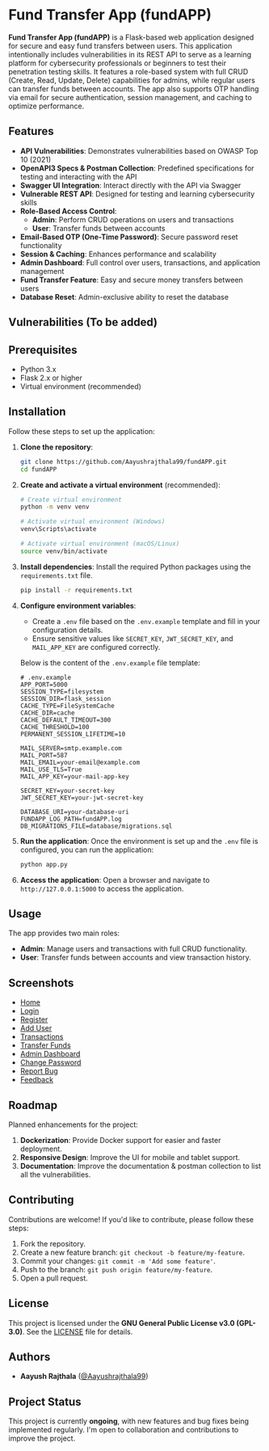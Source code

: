 # Fund Transfer App (fundAPP)

**Fund Transfer App (fundAPP)** is a Flask-based web application designed for secure and easy fund transfers between users. This application intentionally includes vulnerabilities in its REST API to serve as a learning platform for cybersecurity professionals or beginners to test their penetration testing skills. It features a role-based system with full CRUD (Create, Read, Update, Delete) capabilities for admins, while regular users can transfer funds between accounts. The app also supports OTP handling via email for secure authentication, session management, and caching to optimize performance.

## Features
- **API Vulnerabilities**: Demonstrates vulnerabilities based on OWASP Top 10 (2021)
- **OpenAPI3 Specs & Postman Collection**: Predefined specifications for testing and interacting with the API
- **Swagger UI Integration**: Interact directly with the API via Swagger
- **Vulnerable REST API**: Designed for testing and learning cybersecurity skills
- **Role-Based Access Control**:
  - **Admin**: Perform CRUD operations on users and transactions
  - **User**: Transfer funds between accounts
- **Email-Based OTP (One-Time Password)**: Secure password reset functionality
- **Session & Caching**: Enhances performance and scalability
- **Admin Dashboard**: Full control over users, transactions, and application management
- **Fund Transfer Feature**: Easy and secure money transfers between users
- **Database Reset**: Admin-exclusive ability to reset the database

## Vulnerabilities (To be added)

## Prerequisites
- Python 3.x
- Flask 2.x or higher
- Virtual environment (recommended)

## Installation

Follow these steps to set up the application:

1. **Clone the repository**:
   ```bash
   git clone https://github.com/Aayushrajthala99/fundAPP.git
   cd fundAPP
   ```

2. **Create and activate a virtual environment** (recommended):
   ```bash
   # Create virtual environment
   python -m venv venv
   
   # Activate virtual environment (Windows)
   venv\Scripts\activate

   # Activate virtual environment (macOS/Linux)
   source venv/bin/activate
   ```

3. **Install dependencies**:
   Install the required Python packages using the `requirements.txt` file.
   ```bash
   pip install -r requirements.txt
   ```

4. **Configure environment variables**:
   - Create a `.env` file based on the `.env.example` template and fill in your configuration details.
   - Ensure sensitive values like `SECRET_KEY`, `JWT_SECRET_KEY`, and `MAIL_APP_KEY` are configured correctly.

   Below is the content of the `.env.example` file template:

   ```env
   # .env.example
   APP_PORT=5000
   SESSION_TYPE=filesystem
   SESSION_DIR=flask_session
   CACHE_TYPE=FileSystemCache
   CACHE_DIR=cache
   CACHE_DEFAULT_TIMEOUT=300
   CACHE_THRESHOLD=100
   PERMANENT_SESSION_LIFETIME=10

   MAIL_SERVER=smtp.example.com
   MAIL_PORT=587
   MAIL_EMAIL=your-email@example.com
   MAIL_USE_TLS=True
   MAIL_APP_KEY=your-mail-app-key

   SECRET_KEY=your-secret-key
   JWT_SECRET_KEY=your-jwt-secret-key

   DATABASE_URI=your-database-uri
   FUNDAPP_LOG_PATH=fundAPP.log
   DB_MIGRATIONS_FILE=database/migrations.sql
   ```

5. **Run the application**:
   Once the environment is set up and the `.env` file is configured, you can run the application:
   ```bash
   python app.py
   ```

6. **Access the application**:
   Open a browser and navigate to `http://127.0.0.1:5000` to access the application.

## Usage
The app provides two main roles:
- **Admin**: Manage users and transactions with full CRUD functionality.
- **User**: Transfer funds between accounts and view transaction history.

## Screenshots
- [Home](readme-images/home.png)
- [Login](readme-images/login.png)
- [Register](readme-images/register.png)
- [Add User](readme-images/add_user.png)
- [Transactions](readme-images/transactions.png)
- [Transfer Funds](readme-images/tranfser_funds.png)
- [Admin Dashboard](readme-images/admin.png)
- [Change Password](readme-images/change_password.png)
- [Report Bug](readme-images/report_bug.png)
- [Feedback](readme-images/feedback.png)

## Roadmap
Planned enhancements for the project:
1. **Dockerization**: Provide Docker support for easier and faster deployment.
2. **Responsive Design**: Improve the UI for mobile and tablet support.
3. **Documentation**: Improve the documentation & postman collection to list all the vulnerabilities.

## Contributing
Contributions are welcome! If you'd like to contribute, please follow these steps:
1. Fork the repository.
2. Create a new feature branch: `git checkout -b feature/my-feature`.
3. Commit your changes: `git commit -m 'Add some feature'`.
4. Push to the branch: `git push origin feature/my-feature`.
5. Open a pull request.

## License
This project is licensed under the **GNU General Public License v3.0 (GPL-3.0)**. See the [LICENSE](LICENSE) file for details.

## Authors
- **Aayush Rajthala** ([@Aayushrajthala99](https://github.com/Aayushrajthala99))

## Project Status
This project is currently **ongoing**, with new features and bug fixes being implemented regularly. I'm open to collaboration and contributions to improve the project.